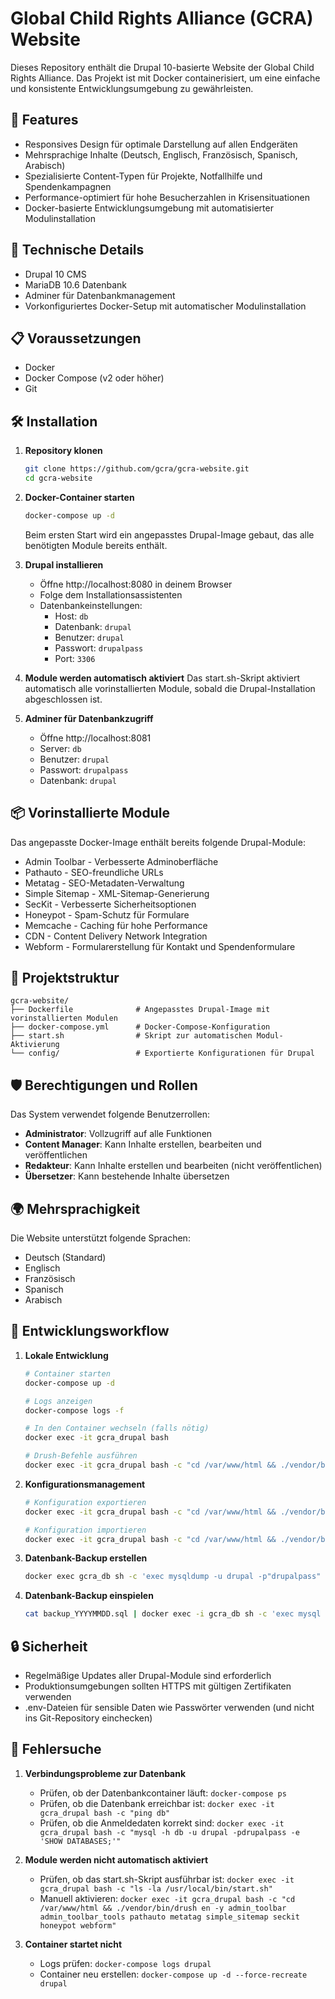# Global Child Rights Alliance (GCRA) Website

Dieses Repository enthält die Drupal 10-basierte Website der Global Child Rights Alliance. Das Projekt ist mit Docker containerisiert, um eine einfache und konsistente Entwicklungsumgebung zu gewährleisten.

## 🚀 Features

- Responsives Design für optimale Darstellung auf allen Endgeräten
- Mehrsprachige Inhalte (Deutsch, Englisch, Französisch, Spanisch, Arabisch)
- Spezialisierte Content-Typen für Projekte, Notfallhilfe und Spendenkampagnen
- Performance-optimiert für hohe Besucherzahlen in Krisensituationen
- Docker-basierte Entwicklungsumgebung mit automatisierter Modulinstallation

## 🔧 Technische Details

- Drupal 10 CMS
- MariaDB 10.6 Datenbank
- Adminer für Datenbankmanagement
- Vorkonfiguriertes Docker-Setup mit automatischer Modulinstallation

## 📋 Voraussetzungen

- Docker
- Docker Compose (v2 oder höher)
- Git

## 🛠️ Installation

1. **Repository klonen**
   ```bash
   git clone https://github.com/gcra/gcra-website.git
   cd gcra-website
   ```

2. **Docker-Container starten**
   ```bash
   docker-compose up -d
   ```
   Beim ersten Start wird ein angepasstes Drupal-Image gebaut, das alle benötigten Module bereits enthält.

3. **Drupal installieren**
    - Öffne http://localhost:8080 in deinem Browser
    - Folge dem Installationsassistenten
    - Datenbankeinstellungen:
        - Host: `db`
        - Datenbank: `drupal`
        - Benutzer: `drupal`
        - Passwort: `drupalpass`
        - Port: `3306`

4. **Module werden automatisch aktiviert**
   Das start.sh-Skript aktiviert automatisch alle vorinstallierten Module, sobald die Drupal-Installation abgeschlossen ist.

5. **Adminer für Datenbankzugriff**
    - Öffne http://localhost:8081
    - Server: `db`
    - Benutzer: `drupal`
    - Passwort: `drupalpass`
    - Datenbank: `drupal`

## 📦 Vorinstallierte Module

Das angepasste Docker-Image enthält bereits folgende Drupal-Module:

- Admin Toolbar - Verbesserte Adminoberfläche
- Pathauto - SEO-freundliche URLs
- Metatag - SEO-Metadaten-Verwaltung
- Simple Sitemap - XML-Sitemap-Generierung
- SecKit - Verbesserte Sicherheitsoptionen
- Honeypot - Spam-Schutz für Formulare
- Memcache - Caching für hohe Performance
- CDN - Content Delivery Network Integration
- Webform - Formularerstellung für Kontakt und Spendenformulare

## 🧱 Projektstruktur

```
gcra-website/
├── Dockerfile              # Angepasstes Drupal-Image mit vorinstallierten Modulen
├── docker-compose.yml      # Docker-Compose-Konfiguration
├── start.sh                # Skript zur automatischen Modul-Aktivierung
└── config/                 # Exportierte Konfigurationen für Drupal
```

## 🛡️ Berechtigungen und Rollen

Das System verwendet folgende Benutzerrollen:

- **Administrator**: Vollzugriff auf alle Funktionen
- **Content Manager**: Kann Inhalte erstellen, bearbeiten und veröffentlichen
- **Redakteur**: Kann Inhalte erstellen und bearbeiten (nicht veröffentlichen)
- **Übersetzer**: Kann bestehende Inhalte übersetzen

## 🌍 Mehrsprachigkeit

Die Website unterstützt folgende Sprachen:
- Deutsch (Standard)
- Englisch
- Französisch
- Spanisch
- Arabisch

## 🔄 Entwicklungsworkflow

1. **Lokale Entwicklung**
   ```bash
   # Container starten
   docker-compose up -d
   
   # Logs anzeigen
   docker-compose logs -f
   
   # In den Container wechseln (falls nötig)
   docker exec -it gcra_drupal bash
   
   # Drush-Befehle ausführen
   docker exec -it gcra_drupal bash -c "cd /var/www/html && ./vendor/bin/drush cr"
   ```

2. **Konfigurationsmanagement**
   ```bash
   # Konfiguration exportieren
   docker exec -it gcra_drupal bash -c "cd /var/www/html && ./vendor/bin/drush cex -y"
   
   # Konfiguration importieren
   docker exec -it gcra_drupal bash -c "cd /var/www/html && ./vendor/bin/drush cim -y"
   ```

3. **Datenbank-Backup erstellen**
   ```bash
   docker exec gcra_db sh -c 'exec mysqldump -u drupal -p"drupalpass" drupal' > backup_$(date +%Y%m%d).sql
   ```

4. **Datenbank-Backup einspielen**
   ```bash
   cat backup_YYYYMMDD.sql | docker exec -i gcra_db sh -c 'exec mysql -u drupal -p"drupalpass" drupal'
   ```

## 🔒 Sicherheit

- Regelmäßige Updates aller Drupal-Module sind erforderlich
- Produktionsumgebungen sollten HTTPS mit gültigen Zertifikaten verwenden
- .env-Dateien für sensible Daten wie Passwörter verwenden (und nicht ins Git-Repository einchecken)

## 📝 Fehlersuche

1. **Verbindungsprobleme zur Datenbank**
    - Prüfen, ob der Datenbankcontainer läuft: `docker-compose ps`
    - Prüfen, ob die Datenbank erreichbar ist: `docker exec -it gcra_drupal bash -c "ping db"`
    - Prüfen, ob die Anmeldedaten korrekt sind: `docker exec -it gcra_drupal bash -c "mysql -h db -u drupal -pdrupalpass -e 'SHOW DATABASES;'"`

2. **Module werden nicht automatisch aktiviert**
    - Prüfen, ob das start.sh-Skript ausführbar ist: `docker exec -it gcra_drupal bash -c "ls -la /usr/local/bin/start.sh"`
    - Manuell aktivieren: `docker exec -it gcra_drupal bash -c "cd /var/www/html && ./vendor/bin/drush en -y admin_toolbar admin_toolbar_tools pathauto metatag simple_sitemap seckit honeypot webform"`

3. **Container startet nicht**
    - Logs prüfen: `docker-compose logs drupal`
    - Container neu erstellen: `docker-compose up -d --force-recreate drupal`